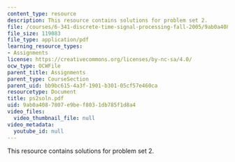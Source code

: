 ```yaml
---
content_type: resource
description: This resource contains solutions for problem set 2.
file: /courses/6-341-discrete-time-signal-processing-fall-2005/9ab0a4087807e9bef8031db785f1d8a4_ps2soln.pdf
file_size: 119083
file_type: application/pdf
learning_resource_types:
- Assignments
license: https://creativecommons.org/licenses/by-nc-sa/4.0/
ocw_type: OCWFile
parent_title: Assignments
parent_type: CourseSection
parent_uid: bb9bc615-4a3f-1901-b301-05cf57e460ca
resourcetype: Document
title: ps2soln.pdf
uid: 9ab0a408-7807-e9be-f803-1db785f1d8a4
video_files:
  video_thumbnail_file: null
video_metadata:
  youtube_id: null
---
```

This resource contains solutions for problem set 2.